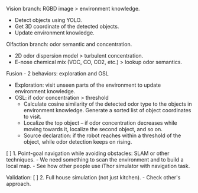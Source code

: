 Vision branch: RGBD image > environment knowledge.
- Detect objects using YOLO.
- Get 3D coordinate of the detected objects.
- Update environment knowledge.

Olfaction branch: odor semantic and concentration.
- 2D odor dispersion model > turbulent concentration.
- E-nose chemical mix (VOC, CO, CO2, etc.) > lookup odor semantics.

Fusion - 2 behaviors: exploration and OSL
- Exploration: visit unseen parts of the environment to update environment knowledge.
- OSL: if odor concentration > threshold
	- Calculate cosine similarity of the detected odor type to the objects in environment knowledge. Generate a sorted list of object coordinates to visit.
	- Localize the top object – if odor concentration decreases while moving towards it, localize the second object, and so on.
  - Source declaration: if the robot reaches within a threshold of the object, while odor detection keeps on rising.

[ ] 1. Point-goal navigation while avoiding obstacles: SLAM or other techniques.
    	- We need something to scan the environment and to build a local map.
    	- See how other people use iThor simulator with navigation task.
	
Validation:
[ ] 2. Full house simulation (not just kitchen).
      - Check other's approach.
